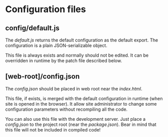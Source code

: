 # Configuration files

## config/default.js

The _default.js_ returns the default configuration as the default export. The
configuration is a plain JSON-serializable object.

This file is always exists and normally should not be edited. It can be
overridden in runtime by the patch file described below.

## [web-root]/config.json

The _config.json_ should be placed in web root near the _index.html_.

This file, if exists, is merged with the default configuration in runtime (when
site is opened in the browser). It allow site administrator to change some
configuration parameters without recompiling all the code.

You can also use this file with the development server. Just place a
_config.json_ to the project root (near the _package.json_). Bear in mind that
this file will not be included in compiled code!